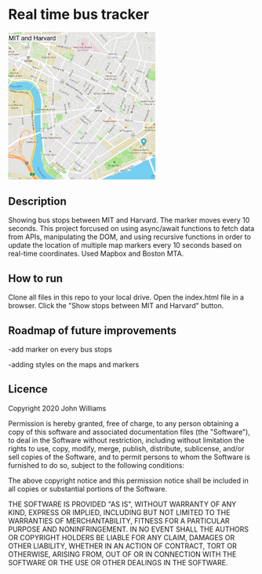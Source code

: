 # Real time bus tracker
<img src= "bus-map.jpg" width="300" />

## Description
Showing bus stops between MIT and Harvard. The marker moves every 10 seconds. This project forcused on using async/await functions to fetch data from APIs, manipulating the DOM, and using recursive functions in order to update the location of multiple map markers every 10 seconds based on real-time coordinates. Used Mapbox and Boston MTA.

## How to run
Clone all files in this repo to your local drive. Open the index.html file in a browser. Click the "Show stops between MIT and Harvard" button.

## Roadmap of future improvements
-add marker on every bus stops

-adding styles on the maps and markers

## Licence
Copyright 2020 John Williams

Permission is hereby granted, free of charge, to any person obtaining a copy of this software and associated documentation files (the "Software"), to deal in the Software without restriction, including without limitation the rights to use, copy, modify, merge, publish, distribute, sublicense, and/or sell copies of the Software, and to permit persons to whom the Software is furnished to do so, subject to the following conditions:

The above copyright notice and this permission notice shall be included in all copies or substantial portions of the Software.

THE SOFTWARE IS PROVIDED "AS IS", WITHOUT WARRANTY OF ANY KIND, EXPRESS OR IMPLIED, INCLUDING BUT NOT LIMITED TO THE WARRANTIES OF MERCHANTABILITY, FITNESS FOR A PARTICULAR PURPOSE AND NONINFRINGEMENT. IN NO EVENT SHALL THE AUTHORS OR COPYRIGHT HOLDERS BE LIABLE FOR ANY CLAIM, DAMAGES OR OTHER LIABILITY, WHETHER IN AN ACTION OF CONTRACT, TORT OR OTHERWISE, ARISING FROM, OUT OF OR IN CONNECTION WITH THE SOFTWARE OR THE USE OR OTHER DEALINGS IN THE SOFTWARE.
